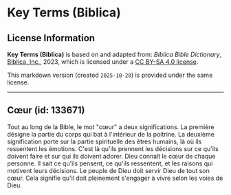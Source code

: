 # Key Terms (Biblica)

## License Information

**Key Terms (Biblica)** is based on and adapted from: _Biblica Bible Dictionary_, [Biblica, Inc.](https://www.biblica.com/), 2023, which is licensed under a [CC BY-SA 4.0 license](https://creativecommons.org/licenses/by-sa/4.0/legalcode.en).

This markdown version (created `2025-10-20`) is provided under the same license.



--------------------------------

## Cœur (id: 133671)

Tout au long de la Bible, le mot "cœur" a deux significations. La première désigne la partie du corps qui bat à l'intérieur de la poitrine. La deuxième signification porte sur la partie spirituelle des êtres humains, là où ils ressentent les émotions. C'est là qu'ils prennent les décisions sur ce qu'ils doivent faire et sur qui ils doivent adorer. Dieu connaît le cœur de chaque personne. Il sait ce qu'ils pensent, ce qu'ils ressentent, et les raisons qui motivent leurs décisions. Le peuple de Dieu doit servir Dieu de tout son cœur. Cela signifie qu'il doit pleinement s'engager à vivre selon les voies de Dieu.


